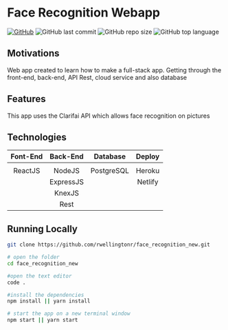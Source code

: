 # Face Recognition Webapp

[![GitHub](https://img.shields.io/github/license/rwellingtonr/monster_new?color=blue)](https://github.com/rwellingtonr/face_recognition_new/blob/main/LICENSE.md) ![GitHub last commit](https://img.shields.io/github/last-commit/rwellingtonr/face_recognition_new) ![GitHub repo size](https://img.shields.io/github/repo-size/rwellingtonr/face_recognition_new) ![GitHub top language](https://img.shields.io/github/languages/top/rwellingtonr/face_recognition_new)

<!-- GIF -->
<!--
<h2 align="left">
  <img src="" alt="face-recognition" width="600px" />

</h2> -->

## Motivations

Web app created to learn how to make a full-stack app. Getting through the front-end, back-end, API Rest, cloud service and also database

## Features

This app uses the Clarifai API which allows face recognition on pictures

## Technologies

| Font-End | Back-End  |  Database  | Deploy  |
| :------: | :-------: | :--------: | :-----: |
|          |           |            |         |
| ReactJS  |  NodeJS   | PostgreSQL | Heroku  |
|          | ExpressJS |            | Netlify |
|          |  KnexJS   |
|          |   Rest    |

## Running Locally

```bash
git clone https://github.com/rwellingtonr/face_recognition_new.git

# open the folder
cd face_recognition_new

#open the text editor
code .

#install the dependencies
npm install || yarn install

# start the app on a new terminal window
npm start || yarn start
```
